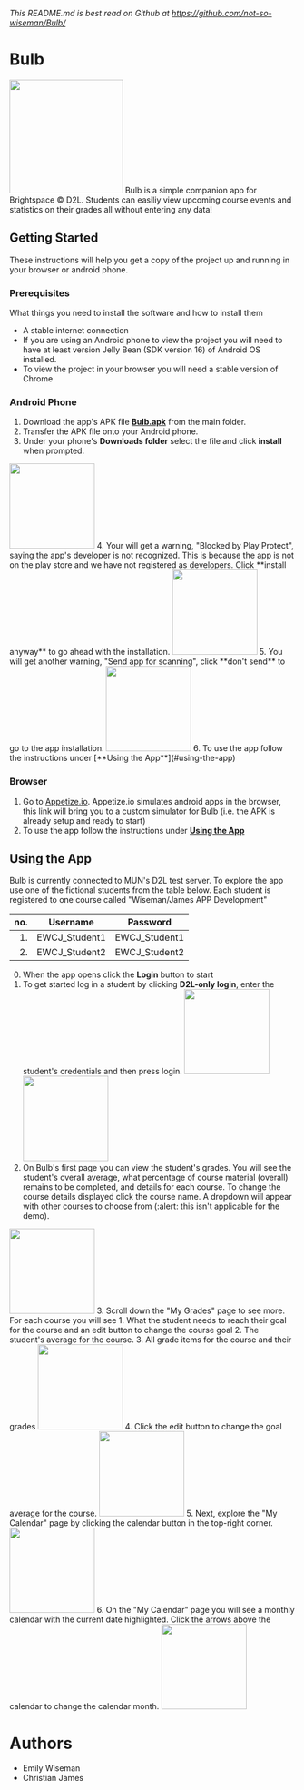 *This README.md is best read on Github at https://github.com/not-so-wiseman/Bulb/*

# Bulb
<img src="Logo.png" width="200"/>
Bulb is a simple companion app for Brightspace © D2L. Students can easiliy view upcoming course events and statistics on their grades all without entering any data! 

## Getting Started
These instructions will help you get a copy of the project up and running in your browser or android phone.

### Prerequisites
What things you need to install the software and how to install them

* A stable internet connection
* If you are using an Android phone to view the project you will need to have at least version Jelly Bean (SDK version 16) of Android OS installed.
* To view the project in your browser you will need a stable version of Chrome

### Android Phone
1. Download the app's APK file [__**Bulb.apk**__](Bulb.apk) from the main folder. 
2. Transfer the APK file onto your Android phone.
3. Under your phone's __**Downloads folder**__ select the file and click **install** when prompted. 
<img src="/screenshots/a_install.png" width="150"/>
4. Your will get a warning, "Blocked by Play Protect", saying the app's developer is not recognized. This is because the app is not on the play store and we have not registered as developers. Click **install anyway** to go ahead with the installation. 
<img src="/screenshots/b_install_anyway.png" width="150"/>
5. You will get another warning, "Send app for scanning", click **don't send** to go to the app installation. 
<img src="/screenshots/c_no_report.png" width="150"/> 
6. To use the app follow the instructions under [**Using the App**](#using-the-app)


### Browser
1. Go to [Appetize.io](https://appetize.io/embed/wttkyjxwuvk1x6rmeua3v94kt4?device=pixel4&scale=100&orientation=portrait&osVersion=10.0&deviceColor=white). Appetize.io simulates android apps in the browser, this link will bring you to a custom simulator for Bulb (i.e. the APK is already setup and ready to start)
2. To use the app follow the instructions under [**Using the App**](#using-the-app)

## Using the App
Bulb is currently connected to MUN's D2L test server. To explore the app use one of the fictional students from the table below. Each student is registered to one course called "Wiseman/James APP Development" 

| no. | Username      | Password      |
| ---:|:-------------:|:-------------:|
|   1.| EWCJ_Student1 | EWCJ_Student1 |
|   2.| EWCJ_Student2 | EWCJ_Student2 |

0. When the app opens click the **Login** button to start
1. To get started log in a student by clicking **D2L-only login**, enter the student's credentials and then press login.
<img src="/screenshots/1_d2l_login_page.png" width="150"/><img src="/screenshots/2_press_login.png" width="150"/>
2. On Bulb's first page you can view the student's grades. You will see the student's overall average, what percentage of course material (overall) remains to be completed, and details for each course. To change the course details displayed click the course name. A dropdown will appear with other courses to choose from (:alert: this isn't applicable for the demo).
<img src="/screenshots/3_select_course.png" width="150"/>
3. Scroll down the "My Grades" page to see more. For each course you will see
  1. What the student needs to reach their goal for the course and an edit button to change the course goal
  2. The student's average for the course.
  3. All grade items for the course and their grades
 <img src="/screenshots/4_grades_page.png" width="150"/>
4. Click the edit button to change the goal average for the course.
<img src="/screenshots/5_update_goal.png" width="150"/>
5. Next, explore the "My Calendar" page by clicking the calendar button in the top-right corner.
<img src="/screenshots/6_nav_to_calendar.png" width="150"/>
6. On the "My Calendar" page you will see a monthly calendar with the current date highlighted. Click the arrows above the calendar to change the calendar month.
<img src="/screenshots/7_calandar_home.png" width="150"/>

# Authors
* Emily Wiseman
* Christian James

